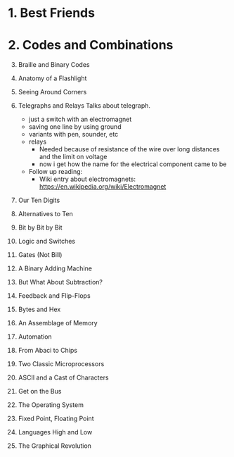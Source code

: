 # 1. Best Friends

# 2. Codes and Combinations

3. Braille and Binary Codes

4. Anatomy of a Flashlight

5. Seeing Around Corners

6. Telegraphs and Relays
Talks about telegraph.
    - just a switch with an electromagnet
    - saving one line by using ground
    - variants with pen, sounder, etc
    - relays
        - Needed because of resistance of the wire over long distances and the limit on voltage
        - now i get how the name for the electrical component came to be
    - Follow up reading:
        - Wiki entry about electromagnets: https://en.wikipedia.org/wiki/Electromagnet

7. Our Ten Digits

8. Alternatives to Ten

9. Bit by Bit by Bit

10. Logic and Switches

11. Gates (Not Bill)

12. A Binary Adding Machine

13. But What About Subtraction?

14. Feedback and Flip-Flops

15. Bytes and Hex

16. An Assemblage of Memory

17. Automation

18. From Abaci to Chips

19. Two Classic Microprocessors

20. ASCII and a Cast of Characters

21. Get on the Bus

22. The Operating System

23. Fixed Point, Floating Point

24. Languages High and Low

25. The Graphical Revolution